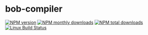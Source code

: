 # bob-compiler
[![NPM version](https://img.shields.io/npm/v/bob-compiler)](https://www.npmjs.com/package/bob-compiler) [![NPM monthly downloads](https://img.shields.io/npm/dm/bob-compiler.svg)](https://npmjs.org/package/bob-compiler) [![NPM total downloads](https://img.shields.io/npm/dt/bob-compiler.svg)](https://npmjs.org/package/bob-compiler) [![Linux Build Status](https://img.shields.io/travis/glennerichall/bob-compiler.svg)](https://travis-ci.org/glennerichall/bob-compiler)